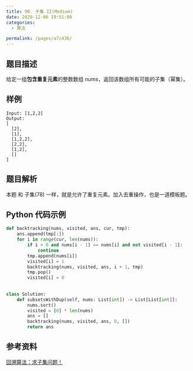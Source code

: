 ```yaml
---
title: 90. 子集 II(Medium)
date: 2020-12-06 19:51:00
categories: 
  - 算法

permalink: /pages/a7c436/
---
```


## 题目描述

给定一组**包含重复元素**的整数数组 *nums*，返回该数组所有可能的子集（幂集）。

## 样例

```
Input: [1,2,2]
Output:
[
  [2],
  [1],
  [1,2,2],
  [2,2],
  [1,2],
  []
]
```

## 题目解析

本题 和 子集(78) 一样，就是允许了重复元素。加入去重操作，也是一道模板题。

## Python 代码示例

```python
def backtracking(nums, visited, ans, cur, tmp):
    ans.append(tmp[:])
    for i in range(cur, len(nums)):
        if i > 0 and nums[i - 1] == nums[i] and not visited[i - 1]:
            continue
        tmp.append(nums[i])
        visited[i] = 1
        backtracking(nums, visited, ans, i + 1, tmp)
        tmp.pop()
        visited[i] = 0
    
    
class Solution:
    def subsetsWithDup(self, nums: List[int]) -> List[List[int]]:
        nums.sort()
        visited = [0] * len(nums)
        ans = []
        backtracking(nums, visited, ans, 0, [])
        return ans 
```

## 参考资料

[回溯算法：求子集问题！](https://mp.weixin.qq.com/s?__biz=MzUxNjY5NTYxNA==&mid=2247485402&idx=1&sn=6963af3e2aa8d58e41b71d73d53ea8f6&scene=21#wechat_redirect)



